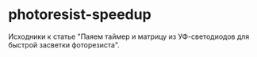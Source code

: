 # photoresist-speedup

Исходники к статье "Паяем таймер и матрицу из УФ-светодиодов для быстрой
засветки фоторезиста".
